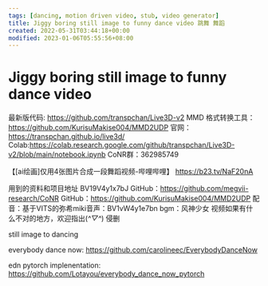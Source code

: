 ```yaml
---
tags: [dancing, motion driven video, stub, video generator]
title: Jiggy boring still image to funny dance video 跳舞 舞蹈
created: 2022-05-31T03:44:18+00:00
modified: 2023-01-06T05:55:56+08:00
---
```


# Jiggy boring still image to funny dance video

最新版代码:
https://github.com/transpchan/Live3D-v2
MMD 格式转换工具：
https://github.com/KurisuMakise004/MMD2UDP
官网：https://transpchan.github.io/live3d/
Colab:https://colab.research.google.com/github/transpchan/Live3D-v2/blob/main/notebook.ipynb
CoNR群：362985749

【[ai绘画]仅用4张图片合成一段舞蹈视频-哔哩哔哩】 https://b23.tv/NaF20nA

用到的资料和项目地址
BV19V4y1x7bJ
GitHub：https://github.com/megvii-research/CoNR
GitHub：https://github.com/KurisuMakise004/MMD2UDP
配音：基于VITS的弥希miki音声：BV1vW4y1e7bn
bgm：风神少女
视频如果有什么不对的地方，欢迎指出(*^▽^*)
侵删

still image to dancing

everybody dance now:
https://github.com/carolineec/EverybodyDanceNow

edn pytorch implenentation:
https://github.com/Lotayou/everybody_dance_now_pytorch

